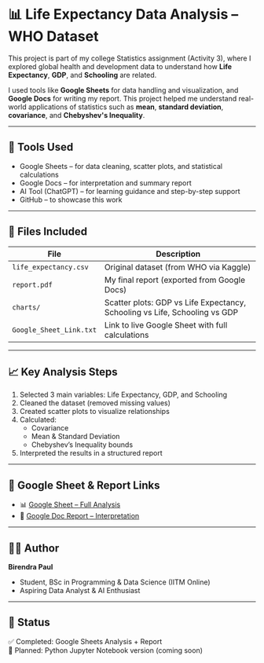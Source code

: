 # 📊 Life Expectancy Data Analysis – WHO Dataset

This project is part of my college Statistics assignment (Activity 3), where I explored global health and development data to understand how **Life Expectancy**, **GDP**, and **Schooling** are related.

I used tools like **Google Sheets** for data handling and visualization, and **Google Docs** for writing my report. This project helped me understand real-world applications of statistics such as **mean**, **standard deviation**, **covariance**, and **Chebyshev's Inequality**.

---

## 🔧 Tools Used
- Google Sheets – for data cleaning, scatter plots, and statistical calculations
- Google Docs – for interpretation and summary report
- AI Tool (ChatGPT) – for learning guidance and step-by-step support
- GitHub – to showcase this work

---

## 📁 Files Included

| File | Description |
|------|-------------|
| `life_expectancy.csv` | Original dataset (from WHO via Kaggle) |
| `report.pdf` | My final report (exported from Google Docs) |
| `charts/` | Scatter plots: GDP vs Life Expectancy, Schooling vs Life, Schooling vs GDP |
| `Google_Sheet_Link.txt` | Link to live Google Sheet with full calculations |

---

## 📈 Key Analysis Steps

1. Selected 3 main variables: Life Expectancy, GDP, and Schooling
2. Cleaned the dataset (removed missing values)
3. Created scatter plots to visualize relationships
4. Calculated:
   - Covariance
   - Mean & Standard Deviation
   - Chebyshev’s Inequality bounds
5. Interpreted the results in a structured report

---

## 🔗 Google Sheet & Report Links

- 📊 [Google Sheet – Full Analysis](https://docs.google.com/spreadsheets/d/1_RCE-ibECMLY6IEvw1Uwaf4LIPw4tdy-tO14ge7tFAo/edit?usp=sharing)
- 📄 [Google Doc Report – Interpretation](https://docs.google.com/document/d/1DmjJ8-a7rBAIyQWE4bUa33sXFc07p4WUzJA3LwShpEM/edit?usp=sharing)



---

## 🙋‍♂️ Author

**Birendra Paul**  
- Student, BSc in Programming & Data Science (IITM Online)  
- Aspiring Data Analyst & AI Enthusiast  
  

---

## 📌 Status

✅ Completed: Google Sheets Analysis + Report  
🧪 Planned: Python Jupyter Notebook version (coming soon)

